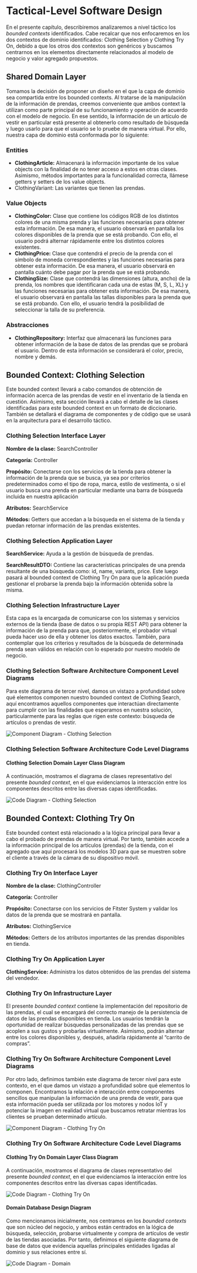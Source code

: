 # Tactical-Level Software Design

En el presente capítulo, describiremos analizaremos a nivel táctico los *bounded contexts* identificados. Cabe recalcar que nos enfocaremos en los dos contextos de dominio identificados: Clothing Selection y Clothing Try On, debido a que los otros dos contextos son genéricos y buscamos centrarnos en los elementos directamente relacionados al modelo de negocio y valor agregado propuestos.

## Shared Domain Layer

Tomamos la decisión de proponer un diseño en el que la capa de dominio sea compartida entre los bounded contexts. Al tratarse de la manipulación de la información de prendas, creemos conveniente que ambos context la utilizan como parte principal de su funcionamiento y operación de acuerdo con el modelo de negocio. En ese sentido, la información de un artículo de vestir en particular está presente al obtenerlo como resultado de búsqueda y luego usarlo para que el usuario se lo pruebe de manera virtual. Por ello, nuestra capa de dominio está conformada por lo siguiente:

### Entities

- **ClothingArticle:** Almacenará la información importante de los value objects con la finalidad de no tener acceso a estos en otras clases. Asimismo, métodos importantes para la funcionalidad correcta, llámese getters y setters de los value objects.
- ClothingVariant: Las variantes que tienen las prendas.

### Value Objects

- **ClothingColor:** Clase que contiene los códigos RGB de los distintos colores de una misma prenda y las funciones necesarias para obtener esta información. De esa manera, el usuario observará en pantalla los colores disponibles de la prenda que se está probando. Con ello, el usuario podrá alternar rápidamente entre los distintos colores existentes.
- **ClothingPrice:**  Clase que contendrá el precio de la prenda con el símbolo de moneda correspondientes y las funciones necesarias para obtener esta información. De esa manera, el usuario observará en pantalla cuánto debe pagar por la prenda que se está probando.
- **ClothingSize:** Clase que contendrá las dimensiones (altura, ancho) de la prenda, los nombres que identificaran cada una de estas (M, S, L, XL) y las funciones necesarias para obtener esta información. De esa manera, el usuario observará en pantalla las tallas disponibles para la prenda que se está probando. Con ello, el usuario tendrá la posibilidad de seleccionar la talla de su preferencia.

### Abstracciones

- **ClothingRepository:** Interfaz que almacenará las funciones para obtener información de la base de datos de las prendas que se probará el usuario. Dentro de esta información se considerará el color, precio, nombre y demás.

## Bounded Context: Clothing Selection

Este bounded context llevará a cabo comandos de obtención de información acerca de las prendas de vestir en el inventario de la tienda en cuestión. Asimismo, esta sección llevará a cabo el detalle de las clases identificadas para este bounded context en un formato de diccionario. También se detallará el diagrama de componentes y de código que se usará en la arquitectura para el desarrollo táctico.

### Clothing Selection Interface Layer

**Nombre de la clase:** SearchController

**Categoría:** Controller

**Propósito:** Conectarse con los servicios de la tienda para obtener la información de la prenda que se busca, ya sea por criterios predeterminados como el tipo de ropa, marca, estilo de vestimenta, o si el usuario busca una prenda en particular mediante una barra de búsqueda incluida en nuestra aplicación

**Atributos:** SearchService

**Métodos:** Getters que accedan a la búsqueda en el sistema de la tienda y puedan retornar información de las prendas existentes.

### Clothing Selection Application Layer

**SearchService:** Ayuda a la gestión de búsqueda de prendas.

**SearchResultDTO:** Contiene las características principales de una prenda resultante de una búsqueda como: id, name, variants, price. Este luego pasará al bounded context de Clothing Try On para que la aplicación pueda gestionar el probarse la prenda bajo la información obtenida sobre la misma.

### Clothing Selection Infrastructure Layer

Esta capa es la encargada de comunicarse con los sistemas y servicios externos de la tienda (base de datos o su propia REST API) para obtener la información de la prenda para que, posteriormente, el probador virtual pueda hacer uso de ella y obtener los datos exactos. También, para contemplar que los criterios y resultados de la búsqueda de determinada prenda sean válidos en relación con lo esperado por nuestro modelo de negocio.

### Clothing Selection Software Architecture Component Level Diagrams

Para este diagrama de tercer nivel, damos un vistazo a profundidad sobre qué elementos componen nuestro bounded context de Clothing Search, aquí encontramos aquellos componentes que interactúan directamente para cumplir con las finalidades que esperamos en nuestra solución, particularmente para las reglas que rigen este contexto: búsqueda de artículos o prendas de vestir.

![Component Diagram - Clothing Selection](assets/c4-component-selection.png "Level 3 - C4 Diagram: Component")

### Clothing Selection Software Architecture Code Level Diagrams

#### Clothing Selection Domain Layer Class Diagram

A continuación, mostramos el diagrama de clases representativo del presente *bounded context*, en el que evidenciamos la interacción entre los componentes descritos entre las diversas capas identificadas.

![Code Diagram - Clothing Selection](assets/c4-code-selection.png "Level 4 - C4 Diagram: Code (Class)")

## Bounded Context: Clothing Try On

Este bounded context está relacionado a la lógica principal para llevar a cabo el probado de prendas de manera virtual. Por tanto, también accede a la información principal de los artículos (prendas) de la tienda, con el agregado que aquí procesará los modelos 3D para que se muestren sobre el cliente a través de la cámara de su dispositivo móvil.

### Clothing Try On Interface Layer

**Nombre de la clase:** ClothingController

**Categoría:** Controller

**Propósito:** Conectarse con los servicios de Fitster System y validar los datos de la prenda que se mostrará en pantalla.

**Atributos:** ClothingService

**Métodos:** Getters de los atributos importantes de las prendas disponibles en tienda.

### Clothing Try On Application Layer

**ClothingService:** Administra los datos obtenidos de las prendas del sistema del vendedor.

### Clothing Try On Infrastructure Layer

El presente *bounded context* contiene la implementación del repositorio de las prendas, el cual se encargará del correcto manejo de la persistencia de datos de las prendas disponibles en tienda. Los usuarios tendrán la oportunidad de realizar búsquedas personalizadas de las prendas que se acoplen a sus gustos y probarlas virtualmente. Asimismo, podrán alternar entre los colores disponibles y, después, añadirla rápidamente al “carrito de compras”.

### Clothing Try On Software Architecture Component Level Diagrams

Por otro lado, definimos también este diagrama de tercer nivel para este contexto, en el que damos un vistazo a profundidad sobre qué elementos lo componen. Encontramos la relación e interacción entre componentes sencillos que manipulan la información de una prenda de vestir, para que esta información pueda ser utilizada por los motores y nodos IoT y potenciar la imagen en realidad virtual que buscamos retratar mientras los clientes se prueban determinado artículo.

![Component Diagram - Clothing Try On](assets/c4-component-tryon.png "Level 3 - C4 Diagram: Component")

### Clothing Try On Software Architecture Code Level Diagrams

#### Clothing Try On Domain Layer Class Diagram

A continuación, mostramos el diagrama de clases representativo del presente *bounded context*, en el que evidenciamos la interacción entre los componentes descritos entre las diversas capas identificadas.

![Code Diagram - Clothing Try On](assets/c4-code-tryon.png "Level 4 - C4 Diagram: Code (Class)")

#### Domain Database Design Diagram

Como mencionamos inicialmente, nos centramos en los *bounded contexts* que son núcleo del negocio, y ambos están centrados en la lógica de búsqueda, selección, probarse virtualmente y compra de artículos de vestir de las tiendas asociadas. Por tanto, definimos el siguiente diagrama de base de datos que evidencia aquellas principales entidades ligadas al dominio y sus relaciones entre sí.

![Code Diagram - Domain](assets/fitster-er.png "Level 4 - C4 Diagram: Code (Database)")
